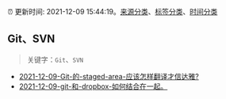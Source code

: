 :alarm_clock: 更新时间: 2021-12-09 15:44:19。[来源分类](../README.md)、[标签分类](../TAGS.md)、[时间分类](../TIMELINE.md)

## Git、SVN


> 关键字：`Git`、`SVN`



- [2021-12-09-Git-的-staged-area-应该怎样翻译才信达雅?](https://www.v2ex.com/t/821188) 
- [2021-12-09-git-和-dropbox-如何结合在一起。](https://www.v2ex.com/t/821186) 